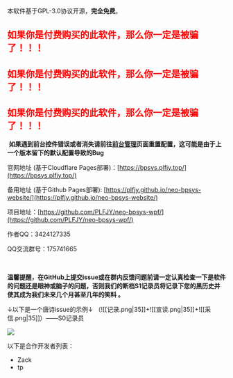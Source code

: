 本软件基于GPL-3.0协议开源，**完全免费**。

## <font color=red>如果你是付费购买的此软件，那么你一定是被骗了！！！</font>
## <font color=red>如果你是付费购买的此软件，那么你一定是被骗了！！！</font>
## <font color=red>如果你是付费购买的此软件，那么你一定是被骗了！！！</font>
‍
**如果遇到前台控件错误或者消失请前往[前台管理](前台管理.md)页面重置配置，这可能是由于上一个版本留下的默认配置导致的Bug**

官网地址 (基于Cloudflare Pages部署)：[https://bpsys.plfjy.top/](https://bpsys.plfjy.top/)

备用地址 (基于Github Pages部署): [https://plfjy.github.io/neo-bpsys-website/](https://plfjy.github.io/neo-bpsys-website/)

项目地址：[https://github.com/PLFJY/neo-bpsys-wpf/](https://github.com/PLFJY/neo-bpsys-wpf/)

作者QQ：3424127335

QQ交流群号：175741665

‍

**温馨提醒，在GitHub上提交issue或在群内反馈问题前请一定认真检查一下是软件的问题还是眼神或脑子的问题，否则我们的断档S1记录员将记录下您的黑历史并使其成为我们未来几个月甚至几年的笑料 。**

↓以下是一个唐诗issue的示例↓   （![[记录.png|35]]+![[宣读.png|35]]+![[采信.png|35]]）——S0记录员

![](宣读唐诗issue.png)



以下是合作开发者列表：

- Zack 
- tp


